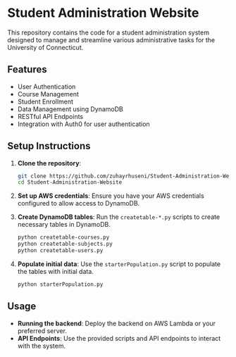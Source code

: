 # Student Administration Website

This repository contains the code for a student administration system designed to manage and streamline various administrative tasks for the University of Connecticut.

## Features
- User Authentication
- Course Management
- Student Enrollment
- Data Management using DynamoDB
- RESTful API Endpoints
- Integration with Auth0 for user authentication

## Setup Instructions

1. **Clone the repository**:
   ```bash
   git clone https://github.com/zuhayrhuseni/Student-Administration-Website.git
   cd Student-Administration-Website
   
2. **Set up AWS credentials**:
   Ensure you have your AWS credentials configured to allow access to DynamoDB.
   
3. **Create DynamoDB tables**:
   Run the `createtable-*.py` scripts to create necessary tables in DynamoDB.
   ```bash
   python createtable-courses.py
   python createtable-subjects.py
   python createtable-users.py
   
4. **Populate initial data**:
   Use the `starterPopulation.py` script to populate the tables with initial data.
   ```bash
   python starterPopulation.py

## Usage

- **Running the backend**:
  Deploy the backend on AWS Lambda or your preferred server.
- **API Endpoints**:
  Use the provided scripts and API endpoints to interact with the system.
